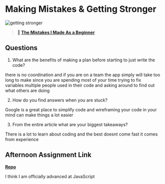 # Making Mistakes & Getting Stronger

![getting stronger](https://bcw.blob.core.windows.net/public/img/lesson-images/js-bootcamp-logo.jpg)

> **📖 [The Mistakes I Made As a Beginner](https://codeworksacademy.com/fs-student-guide/resources/wk2/06-Coding-Mistakes)**

## Questions

1. What are the benefits of making a plan before starting to just write the code?

there is no coordination and if you are on a team the app simply will take too long to make since you are spending most of your time trying to fix variables multiple people used in their code and asking around to find out what others are doing

2. How do you find answers when you are stuck?

Google is a great place to simplify code and wireframing your code in your mind can make things a lot easier

3. From the entire article what are your biggest takeaways?

There is a lot to learn about coding and the best doesnt come fast it comes from experience

## Afternoon Assignment Link

**[Repo](https://github.com/Jarrod-Payton/<ASSIGNMENT_REPO>)**

I think I am officially advanced at JavaScript
